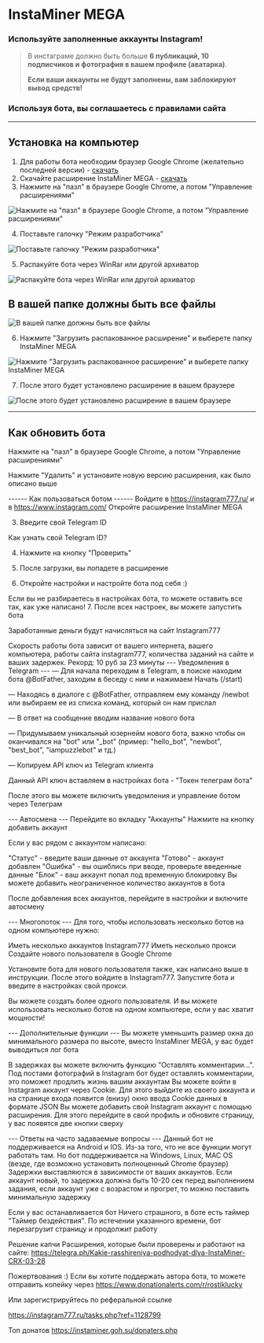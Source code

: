 # InstaMiner MEGA 
### Используйте заполненные аккаунты Instagram! 
> В инстаграме должно быть больше **6 публикаций, 10 подписчиков и фотография в вашем профиле (аватарка)**.
>
> **Если ваши аккаунты не будут заполнены, вам заблокируют вывод средств!**
### Используя бота, вы соглашаетесь с правилами сайта
____
## Установка на компьютер
1. Для работы бота необходим браузер Google Chrome (желательно последней версии) - [скачать](https://www.google.ru/chrome/)
2. Скачайте расширение InstaMiner MEGA - [скачать](https://github.com/RostikLucky/InstaMiner-MEGA/archive/refs/heads/main.zip) 
3. Нажмите на "пазл" в браузере Google Chrome, а потом "Управление расширениями"

![Нажмите на "пазл" в браузере Google Chrome, а потом "Управление расширениями"](https://telegra.ph/file/26b0afd6fe29020ddf4d4.png "1рк")

4. Поставьте галочку "Режим разработчика"

![Поставьте галочку "Режим разработчика"](https://telegra.ph/file/cf8086d1ef378168e5719.png "1рк")

5. Распакуйте бота через WinRar или другой архиватор 

![Распакуйте бота через WinRar или другой архиватор](https://telegra.ph/file/2b3d9e66cf1995a4e9a3f.png "1рк")
## В вашей папке должны быть все файлы 
![В вашей папке должны быть все файлы](https://telegra.ph/file/b94a711db65abc51bf3d3.png "1рк")

6. Нажмите "Загрузить распакованное расширение" и выберете папку InstaMiner MEGA 

![Нажмите "Загрузить распакованное расширение" и выберете папку InstaMiner MEGA](https://telegra.ph/file/5779c3965e1f6636400f2.png "1рк")

7. После этого будет установлено расширение в вашем браузере

![После этого будет установлено расширение в вашем браузере](https://telegra.ph/file/444eb62dbc148ada4790b.png "1рк")
____
## Как обновить бота
Нажмите на "пазл" в браузере Google Chrome, а потом "Управление расширениями"


Нажмите "Удалить" и установите новую версию расширения, как было описано выше



------ Как пользоваться ботом ------
Войдите в https://instagram777.ru/ и в https://www.instagram.com/
Откройте расширение InstaMiner MEGA

3. Введите свой Telegram ID 

Как узнать свой Telegram ID?


4. Нажмите на кнопку "Проверить"

5. После загрузки, вы попадете в расширение

6. Откройте настройки и настройте бота под себя :)



Если вы не разбираетесь в настройках бота, то можете оставить все так, как уже написано!
7. После всех настроек, вы можете запустить бота


Заработанные деньги будут начисляться на сайт Instagram777

Скорость работы бота зависит от вашего интернета, вашего компьютера, работы сайта instagram777, количества заданий на сайте и ваших задержек. Рекорд: 10 руб за 23 минуты
--- Уведомления в Telegram ---
— Для начала переходим в Telegram, в поиске находим бота @BotFather, заходим в беседу с ним и нажимаем Начать (/start)


— Находясь в диалоге с @BotFather, отправляем ему команду /newbot или выбираем ее из списка команд, который он нам прислал


— В ответ на сообщение вводим название нового бота


— Придумываем уникальный юзернейм нового бота, важно чтобы он оканчивался на "bot" или "_bot" (пример: "hello_bot", "newbot", "best_bot", "iampuzzlebot" и тд.)


— Копируем API ключ из Telegram клиента


Данный API ключ вставляем в настройках бота - "Токен телеграм бота"

После этого вы можете включить уведомления и управление ботом через Телеграм


--- Автосмена ---
Перейдите во вкладку "Аккаунты"
Нажмите на кнопку добавить аккаунт 

Если у вас рядом с аккаунтом написано:

"Статус" - введите ваши данные от аккаунта
"Готово" - аккаунт добавлен
"Ошибка" - вы ошиблись при вводе, проверьте введенные данные 
"Блок" - ваш аккаунт попал под временную блокировку 
Вы можете добавить неограниченное количество аккаунтов в бота 

После добавления всех аккаунтов, перейдите в настройки и включите автосмену



--- Многопоток ---
Для того, чтобы использовать несколько ботов на одном компьютере нужно:

Иметь несколько аккаунтов Instagram777
Иметь несколько прокси
Создайте нового пользователя в Google Chrome



Установите бота для нового пользователя также, как написано выше в инструкции. После этого войдите в Instagram777. Запустите бота и введите в настройках свой прокси.

Вы можете создать более одного пользователя. И вы можете использовать несколько ботов на одном компьютере, если у вас хватит мощности!


--- Дополнительные функции ---
Вы можете уменьшить размер окна до минимального размера по высоте, вместо InstaMiner MEGA, у вас будет выводиться лог бота 




В задержках вы можете включить функцию "Оставлять комментарии...". Под постами фотографий в Instagram бот будет оставлять комментарии, это поможет продлить жизнь вашим аккаунтам
Вы можете войти в Instagram аккаунт через Cookie. Для этого выйдите из своего аккаунта и на странице входа появится (внизу) окно ввода Cookie данных в формате JSON
Вы можете добавить свой Instagram аккаунт с помощью расширения. Для этого перейдите в свой профиль и обновите страницу, у вас появятся две кнопки сверху 


--- Ответы на часто задаваемые вопросы ---
Данный бот не поддерживается на Android и IOS. Из-за того, что не все функции могут работать там. Но бот поддерживается на Windows, Linux, MAC OS (везде, где возможно установить полноценный Chrome браузер)
Задержки выставляются в зависимости от ваших аккаунтов. Если аккаунт новый, то задержка должна быть 10-20 сек перед выполнением задания, если аккаунт уже с возрастом и прогрет, то можно поставить минимальную задержку


Если у вас останавливается бот
Ничего страшного, в боте есть таймер "Таймер бездействия". По истечении указанного времени, бот перезагрузит страницу и продолжит работу

Решение капчи
Расширения, которые были проверены и работают на сайте: https://telegra.ph/Kakie-rasshireniya-podhodyat-dlya-InstaMiner-CRX-03-28

Пожертвования :) 
Если вы хотите поддержать автора бота, то можете отправить копейку через https://www.donationalerts.com/r/rostiklucky 

Или зарегистрируйтесь по реферальной ссылке

https://instagram777.ru/tasks.php?ref=1128799

Топ донатов 
https://instaminer.goh.su/donaters.php
